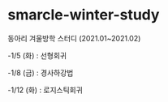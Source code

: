 # smarcle-winter-study
동아리 겨울방학 스터디 (2021.01~2021.02)

-1/5 (화) : 선형회귀

-1/8 (금) : 경사하강법

-1/12 (화) : 로지스틱회귀 


